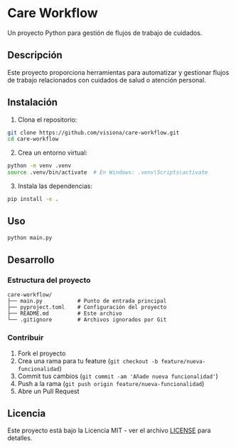 # Care Workflow

Un proyecto Python para gestión de flujos de trabajo de cuidados.

## Descripción

Este proyecto proporciona herramientas para automatizar y gestionar flujos de trabajo relacionados con cuidados de salud o atención personal.

## Instalación

1. Clona el repositorio:
```bash
git clone https://github.com/visiona/care-workflow.git
cd care-workflow
```

2. Crea un entorno virtual:
```bash
python -m venv .venv
source .venv/bin/activate  # En Windows: .venv\Scripts\activate
```

3. Instala las dependencias:
```bash
pip install -e .
```

## Uso

```bash
python main.py
```

## Desarrollo

### Estructura del proyecto

```
care-workflow/
├── main.py           # Punto de entrada principal
├── pyproject.toml    # Configuración del proyecto
├── README.md         # Este archivo
└── .gitignore        # Archivos ignorados por Git
```

### Contribuir

1. Fork el proyecto
2. Crea una rama para tu feature (`git checkout -b feature/nueva-funcionalidad`)
3. Commit tus cambios (`git commit -am 'Añade nueva funcionalidad'`)
4. Push a la rama (`git push origin feature/nueva-funcionalidad`)
5. Abre un Pull Request

## Licencia

Este proyecto está bajo la Licencia MIT - ver el archivo [LICENSE](LICENSE) para detalles.